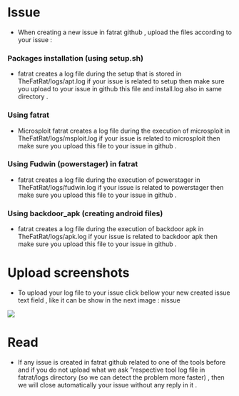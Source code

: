 
# Issue
- When creating a new issue in fatrat github , upload the files according to your issue :


### Packages installation (using setup.sh)
- fatrat creates a log file during the setup that is stored in TheFatRat/logs/apt.log
if your issue is related to setup then make sure you upload to your issue in github this file and 
install.log also in same directory .

### Using fatrat
- Microsploit
fatrat creates a log file during the execution of microsploit in TheFatRat/logs/msploit.log
if your issue is related to microsploit then make sure you upload this file to your issue in github .

### Using Fudwin (powerstager) in fatrat
- fatrat creates a log file during the execution of powerstager in TheFatRat/logs/fudwin.log
if your issue is related to powerstager then make sure you upload this file to your issue in github .

### Using backdoor_apk (creating android files)
- fatrat creates a log file during the execution of backdoor apk in TheFatRat/logs/apk.log
if your issue is related to backdoor apk then make sure you upload this file to your issue in github .

# Upload screenshots
- To upload your log file to your issue click bellow your new created issue text field , like it can be show in the next image :
nissue

<img src="https://user-images.githubusercontent.com/7487321/28249733-719e7fa8-6a29-11e7-9f75-1189f9a18dc9.png" ></img>

# Read  
- If any issue is created in fatrat github related to one of the tools before and if you do not upload what we ask "respective tool log file in fatrat/logs directory (so we can detect the problem more faster) , then we will close automatically your issue without any reply in it .

